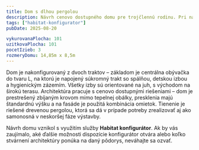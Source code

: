 ```yaml
---
title: Dom s dlhou pergolou
description: Návrh cenovo dostupného domu pre trojčlennú rodinu. Pri návrhu v Habitat konfigurátore sme kládli dôraz na architektonické prvky s jednoduchou realizáciou a menším zaťažením rozpočtu. Dom pred prehrievaním chráni drevená pergola, ktorej rozmery boli pri konfigurácii na pozemok presne vypočítané - tak, aby v lete tienila vysoké slnko a v zime ho naopak vpustila do interiéru.
tags: ["habitat-konfigurator"]
pubDate: 2025-08-20

vykurovanaPlocha: 101
uzitkovaPlocha: 101
pocetIzieb: 3
rozmeryDomu: 14,85m x 8,5m
---
```


Dom je nakonfigurovaný z dvoch traktov – základom je centrálna obývačka do tvaru L, na ktorú je napojený súkromný trakt so spálňou, detskou izbou a hygienickým zázemím. Všetky izby sú orientované na juh, s východom na širokú terasu. Architektúra pracuje s cenovo dostupnými riešeniami – dom je prestrešený zbíjaným krovom mimo tepelnej obálky, presklenia majú štandardnú výšku a na fasáde je použitá kombinácia omietok. Tienenie je riešené drevenou pergolou, ktorá sa dá v prípade potreby zrealizovať aj ako samonosná v neskoršej fáze výstavby.

Návrh domu vznikol s využitím služby <strong>Habitat konfigurátor</strong>. Ak by vás zaujímalo, aké ďalšie možnosti dispozície konfigurátor otvára alebo koľko stvárnení architektúry ponúka na daný pôdorys, neváhajte sa ozvať.

